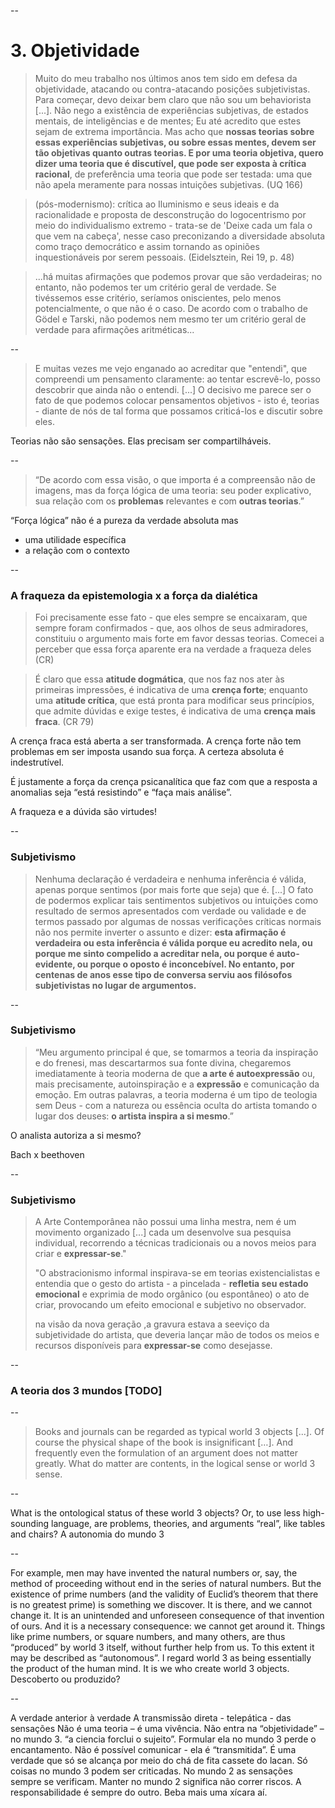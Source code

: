 
--

# 3. Objetividade

> 
> Muito do meu trabalho nos últimos anos tem sido em defesa da objetividade, atacando ou contra-atacando posições subjetivistas. Para começar, devo deixar bem claro que não sou um behaviorista [...]. Não nego a existência de experiências subjetivas, de estados mentais, de inteligências e de mentes; Eu até acredito que estes sejam de extrema importância. Mas acho que **nossas teorias sobre essas experiências subjetivas, ou sobre essas mentes, devem ser tão objetivas quanto outras teorias. E por uma teoria objetiva, quero dizer uma teoria que é discutível, que pode ser exposta à crítica racional**, de preferência uma teoria que pode ser testada: uma que não apela meramente para nossas intuições subjetivas. (UQ 166)

> (pós-modernismo): crítica ao Iluminismo e seus ideais e da racionalidade e proposta de desconstrução do logocentrismo por meio do individualismo extremo - trata-se de 'Deixe cada um fala o que vem na cabeça', nesse caso preconizando a diversidade absoluta como traço democrático e assim tornando as opiniões inquestionáveis ​​por serem pessoais. (Eidelsztein, Rei 19, p. 48)

> ...há muitas afirmações que podemos provar que são verdadeiras; no entanto, não podemos ter um critério geral de verdade. Se tivéssemos esse critério, seríamos oniscientes, pelo menos potencialmente, o que não é o caso. De acordo com o trabalho de Gödel e Tarski, não podemos nem mesmo ter um critério geral de verdade para afirmações aritméticas...

--

> E muitas vezes me vejo enganado ao acreditar que "entendi", que compreendi um pensamento claramente: ao tentar escrevê-lo, posso descobrir que ainda não o entendi. [...] O decisivo me parece ser o fato de que podemos colocar pensamentos objetivos - isto é, teorias - diante de nós de tal forma que possamos criticá-los e discutir sobre eles. 

Teorias não são sensações. Elas precisam ser compartilháveis.

--

>“De acordo com essa visão, o que importa é a compreensão não de imagens, mas da força lógica de uma teoria: seu poder explicativo, sua relação com os **problemas** relevantes e com **outras teorias**.”

“Força lógica” não é a pureza da verdade absoluta mas
- uma utilidade específica
- a relação com o contexto

--

### A fraqueza da epistemologia x a força da dialética

> Foi precisamente esse fato - que eles sempre se encaixaram, que sempre foram confirmados - que, aos olhos de seus admiradores, constituiu o argumento mais forte em favor dessas teorias. Comecei a perceber que essa força aparente era na verdade a fraqueza deles (CR)

> É claro que essa **atitude dogmática**, que nos faz nos ater às primeiras impressões, é indicativa de uma **crença forte**; enquanto uma **atitude crítica**, que está pronta para modificar seus princípios, que admite dúvidas e exige testes, é indicativa de uma **crença mais fraca**. (CR 79)

A crença fraca está aberta a ser transformada. A crença forte não tem problemas em ser imposta usando sua força. A certeza absoluta é indestrutível.

É justamente a força da crença psicanalítica que faz com que a resposta a anomalias seja “está resistindo” e “faça mais análise”.

A fraqueza e a dúvida são virtudes!

--

### Subjetivismo

> Nenhuma declaração é verdadeira e nenhuma inferência é válida, apenas porque sentimos (por mais forte que seja) que é. [...] O fato de podermos explicar tais sentimentos subjetivos ou intuições como resultado de sermos apresentados com verdade ou validade e de termos passado por algumas de nossas verificações críticas normais não nos permite inverter o assunto e dizer: **esta afirmação é verdadeira ou esta inferência é válida porque eu acredito nela, ou porque me sinto compelido a acreditar nela, ou porque é auto-evidente, ou porque o oposto é inconcebível. No entanto, por centenas de anos esse tipo de conversa serviu aos filósofos subjetivistas no lugar de argumentos.**

--

### Subjetivismo

> “Meu argumento principal é que, se tomarmos a teoria da inspiração e do frenesi, mas descartarmos sua fonte divina, chegaremos imediatamente à teoria moderna de que **a arte é autoexpressão** ou, mais precisamente, autoinspiração e a **expressão** e comunicação da emoção. Em outras palavras, a teoria moderna é um tipo de teologia sem Deus - com a natureza ou essência oculta do artista tomando o lugar dos deuses: **o artista inspira a si mesmo**.”

O analista autoriza a si mesmo?

Bach x beethoven

-- 

### Subjetivismo

> A Arte Contemporânea não possui uma linha mestra, nem é um movimento organizado [...] cada um desenvolve sua pesquisa individual, recorrendo a técnicas tradicionais ou a novos meios para criar e **expressar-se**."
>
> "O abstracionismo informal inspirava-se em teorias existencialistas e entendia que o gesto do artista - a pincelada - **refletia seu estado emocional** e exprimia de modo orgânico (ou espontâneo) o ato de criar, provocando um efeito emocional e subjetivo no observador.
> 
> na visão da nova geração ,a gravura estava a seeviço da subjetividade do artista, que deveria lançar mão de todos os meios e recursos disponíveis para **expressar-se** como desejasse.

--

### A teoria dos 3 mundos [TODO]

--

> Books and journals can be regarded as typical world 3 objects [...]. Of course the physical shape of the book is insignificant […]. And frequently even the formulation of an argument does not matter greatly. What do matter are contents, in the logical sense or world 3 sense.

--

What is the ontological status of these world 3 objects? Or, to use less high-sounding language, are problems, theories, and arguments “real”, like tables and chairs?
A autonomia do mundo 3

--

For example, men may have invented the natural numbers or, say, the method of proceeding without end in the series of natural numbers. But the existence of prime numbers (and the validity of Euclid’s theorem that there is no greatest prime) is something we discover. It is there, and we cannot change it. It is an unintended and unforeseen consequence of that invention of ours. And it is a necessary consequence: we cannot get around it. Things like prime numbers, or square numbers, and many others, are thus “produced” by world 3 itself, without further help from us. To this extent it may be described as “autonomous”.
I regard world 3 as being essentially the product of the human mind. It is we who create world 3 objects.
Descoberto ou produzido?

--

A verdade anterior à verdade
A transmissão direta - telepática - das sensações
Não é uma teoria – é uma vivência.
Não entra na “objetividade” – no mundo 3. 
    “a ciencia forclui o sujeito”.
    Formular ela no mundo 3 perde o encantamento.
Não é possível comunicar - ela é “transmitida”.
    É uma verdade que só se alcança por meio do chá de fita cassete do lacan.
Só coisas no mundo 3 podem ser criticadas.
    No mundo 2 as sensações sempre se verificam.
    Manter no mundo 2 significa não correr riscos.
    A responsabilidade é sempre do outro. Beba mais uma xícara aí.